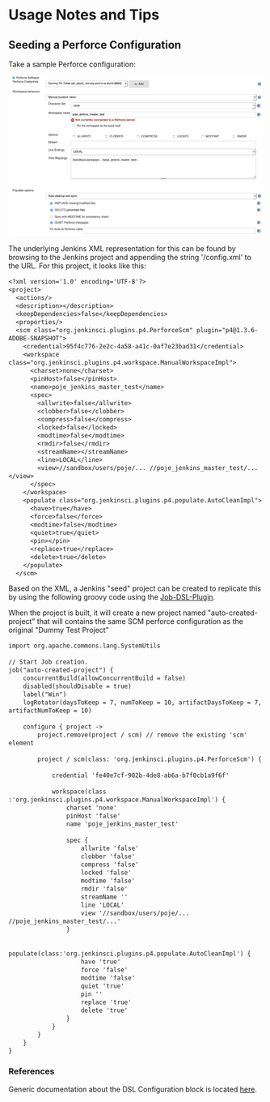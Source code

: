 # Usage Notes and Tips

## Seeding a Perforce Configuration

Take a sample Perforce configuration:

![configuration](docs/images/dsl-config.png)

The underlying Jenkins XML representation for this can be found by browsing to the Jenkins project and appending
the string '/config.xml' to the URL.  For this project, it looks like this:

````
<?xml version='1.0' encoding='UTF-8'?>
<project>
  <actions/>
  <description></description>
  <keepDependencies>false</keepDependencies>
  <properties/>
  <scm class="org.jenkinsci.plugins.p4.PerforceScm" plugin="p4@1.3.6-ADOBE-SNAPSHOT">
    <credential>95f4c776-2e2c-4a58-a41c-0af7e23bad31</credential>
    <workspace class="org.jenkinsci.plugins.p4.workspace.ManualWorkspaceImpl">
      <charset>none</charset>
      <pinHost>false</pinHost>
      <name>poje_jenkins_master_test</name>
      <spec>
        <allwrite>false</allwrite>
        <clobber>false</clobber>
        <compress>false</compress>
        <locked>false</locked>
        <modtime>false</modtime>
        <rmdir>false</rmdir>
        <streamName></streamName>
        <line>LOCAL</line>
        <view>//sandbox/users/poje/... //poje_jenkins_master_test/...</view>
      </spec>
    </workspace>
    <populate class="org.jenkinsci.plugins.p4.populate.AutoCleanImpl">
      <have>true</have>
      <force>false</force>
      <modtime>false</modtime>
      <quiet>true</quiet>
      <pin></pin>
      <replace>true</replace>
      <delete>true</delete>
    </populate>
  </scm>
````

Based on the XML, a Jenkins "seed" project can be created to replicate this by using the following groovy code using the [Job-DSL-Plugin](https://wiki.jenkins-ci.org/display/JENKINS/Job+DSL+Plugin).

When the project is built, it will create a new project named "auto-created-project" that will contains the same SCM perforce configuration as the original "Dummy Test Project"


````
import org.apache.commons.lang.SystemUtils

// Start Job creation.
job("auto-created-project") {
	concurrentBuild(allowConcurrentBuild = false)
	disabled(shouldDisable = true)
	label("Win")
	logRotator(daysToKeep = 7, numToKeep = 10, artifactDaysToKeep = 7, artifactNumToKeep = 10)
    
	configure { project ->
		project.remove(project / scm) // remove the existing 'scm' element
		
		project / scm(class: 'org.jenkinsci.plugins.p4.PerforceScm') {
		
			credential 'fe40e7cf-902b-4de8-ab6a-b7f0cb1a9f6f'

			workspace(class :'org.jenkinsci.plugins.p4.workspace.ManualWorkspaceImpl') {
				charset 'none'
				pinHost 'false'
				name 'poje_jenkins_master_test'
          
				spec {
					allwrite 'false'
					clobber 'false'
					compress 'false'
					locked 'false'
					modtime 'false'
					rmdir 'false'
					streamName ''
					line 'LOCAL'
					view '//sandbox/users/poje/... //poje_jenkins_master_test/...'
				}
				
				populate(class:'org.jenkinsci.plugins.p4.populate.AutoCleanImpl') {
					have 'true'
					force 'false'
					modtime 'false'
					quiet 'true'
					pin ''
					replace 'true'
					delete 'true'
				}
			}
		}
	}
}
````

### References

Generic documentation about the DSL Configuration block is located [here](https://github.com/jenkinsci/job-dsl-plugin/wiki/The-Configure-Block).